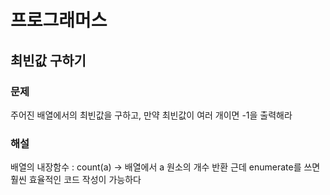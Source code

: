 # 프로그래머스

## 최빈값 구하기

### 문제

주어진 배열에서의 최빈값을 구하고, 만약 최빈값이 여러 개이면 -1을 출력해라

### 해설

배열의 내장함수 : count(a) -> 배열에서 a 원소의 개수 반환
근데 enumerate를 쓰면 훨씬 효율적인 코드 작성이 가능하다
